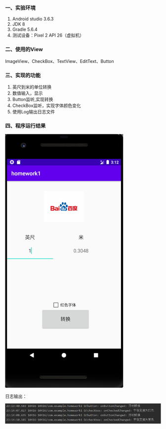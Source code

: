 ### 一、实验环境

1. Android studio 3.6.3
2. JDK 8
3. Gradle 5.6.4
4. 测试设备：Pixel 2 API 26（虚拟机）

### 二、使用的View

ImageView、CheckBox、TextView、EditText、Button

### 三、实现的功能

1. 英尺到米的单位转换
2. 数值输入，显示
3. Button监听,实现转换
4. CheckBox监听，实现字体颜色变化
5. 使用Log输出日志文件

### 四、程序运行结果

![add image](https://github.com/qile123/bupt_homework1/raw/master/image/image-20200515231250126.png)

日志输出：

![image-20200515231445906](https://github.com/qile123/bupt_homework1/raw/master/image/image-20200515231445906.png)